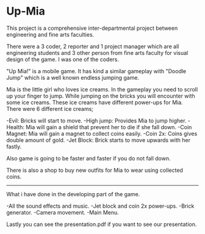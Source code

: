 # Up-Mia
This project is a comprehensive inter-departmental project between engineering and fine arts faculties.
 
There were a 3 coder, 2 reporter and 1 project manager which are all engineering students and 3 other person from fine arts faculty for visual design of the game.
I was one of the coders.
 
"Up Mia!" is a mobile game. It has kind a similar gameplay with "Doodle Jump" which is a well known endless jumping game.

Mia is the little girl who loves ice creams. In the gameplay you need to scroll up your finger to jump. While jumping on the bricks you will encounter with some ice creams.
These ice creams have different power-ups for Mia. There were 6 different ice creams;

-Evil: Bricks will start to move. 
-High jump: Provides Mia to jump higher.
-Health: Mia will gain a shield that prevent her to die if she fall down.
-Coin Magnet: Mia will gain a magnet to collect coins easily.
-Coin 2x: Coins gives double amount of gold.
-Jet Block: Brick starts to move upwards with her fastly.

Also game is going to be faster and faster if you do not fall down.

There is also a shop to buy new outfits for Mia to wear using collected coins.

---------------------------------------------------------------------------------------------------------------------------------------------------------------------------------

What i have done in the developing part of the game.

-All the sound effects and music.
-Jet block and coin 2x power-ups.
-Brick generator.
-Camera movement.
-Main Menu.

Lastly you can see the presentation.pdf if you want to see our presentation.



 
 
 
